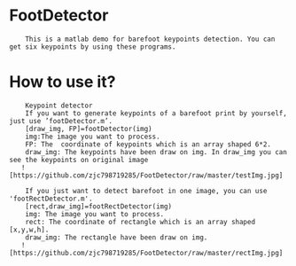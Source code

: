 FootDetector
========
        This is a matlab demo for barefoot keypoints detection. You can get six keypoints by using these programs.
How to use it?
========
        Keypoint detector
        If you want to generate keypoints of a barefoot print by yourself, just use ’footDetector.m’. 
        [draw_img, FP]=footDetector(img)
        img:The image you want to process.
        FP: The  coordinate of keypoints which is an array shaped 6*2. 
        draw_img: The keypoints have been draw on img. In draw_img you can see the keypoints on original image 
       ![https://github.com/zjc798719285/FootDetector/raw/master/testImg.jpg]
        
        If you just want to detect barefoot in one image, you can use 'footRectDetector.m'.
        [rect,draw_img]=footRectDetector(img)
        img: The image you want to process.
        rect: The coordinate of rectangle which is an array shaped [x,y,w,h]. 
        draw_img: The rectangle have been draw on img. 
       ![https://github.com/zjc798719285/FootDetector/raw/master/rectImg.jpg]

  
 
